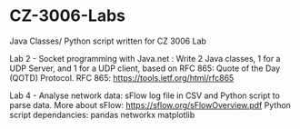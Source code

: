 # CZ-3006-Labs
Java Classes/ Python script written for CZ 3006 Lab

Lab 2 - Socket programming with Java.net
: Write 2 Java classes, 1 for a UDP Server, and 1 for a UDP client, based on RFC 865: Quote of the Day (QOTD) Protocol.
RFC 865: https://tools.ietf.org/html/rfc865

Lab 4 - Analyse network data:
sFlow log file in CSV and Python script to parse data.
More about sFlow: https://sflow.org/sFlowOverview.pdf
Python script dependancies:
pandas
networkx
matplotlib
